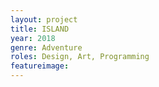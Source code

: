 ```yaml
---
layout: project
title: ISLAND
year: 2018
genre: Adventure
roles: Design, Art, Programming
featureimage: 
---
```

